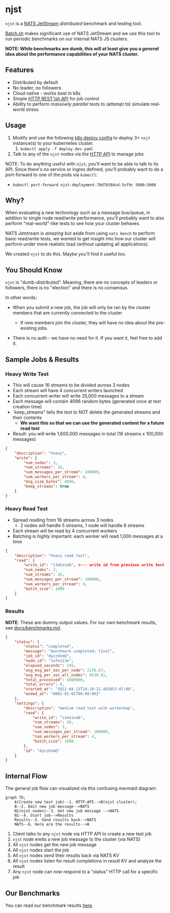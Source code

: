 # njst

`njst` is a [NATS JetStream](https://docs.nats.io/nats-concepts/jetstream) 
_distributed_ benchmark and testing tool.

[Batch.sh](https://batch.sh) makes significant use of NATS JetStream and we use
this tool to run periodic benchmarks on our internal NATS JS clusters.

**NOTE: While benchmarks are dumb, this will at least give you a _general_ idea 
about the performance capabilities of your NATS cluster.**

## Features

* Distributed by default
* No leader, no followers
* Cloud native - works best in k8s
* Simple [HTTP REST'ish API](./docs/api.md) for job control
* Ability to perform *massively parallel* tests to (attempt to) simulate real-world stress

## Usage

1. Modify and use the following [k8s deploy config](./deploy.dev.yaml) to deploy 3+ `nsjt` instance(s)
   to your kubernetes cluster.
    1. `kubectl apply -f deploy.dev.yaml`
2. Talk to any of the `njst` nodes via the [HTTP API](docs/api.md) to manage jobs

NOTE: To do anything useful with `njst`, you'll want to be able to talk to its API.
Since there's no service or ingres defined, you'll probably want to do a port-forward
to one of the pods via `kubectl`:
   * `kubectl port-forward njst-deployment-78d7b584cd-5sf9c 5000:5000`

## Why?

When evaluating a new technology such as a message bus/queue, in addition to
single node read/write performance, you'll probably want to also perform 
"real-world"-like tests to see how your cluster behaves.

NATS Jetstream is _amazing_ but aside from using `nats bench` to perform basic
read/write tests, we wanted to get insight into how our cluster will perform
under more realistic load (without updating all applications).

We created `njst` to do this. Maybe you'll find it useful too.

## You Should Know

`njst` is "dumb-distributed". Meaning, there are no concepts of leaders or
followers, there is no "election" and there is no consensus. 

In other words:

* When you submit a new job, the job will only be ran by the cluster members
that are currently connected to the cluster 
  * If new members join the cluster, they will have no idea about the pre-existing
  jobs.

* There is no auth - we have no need for it. If you want it, feel free to add it.

## Sample Jobs & Results

### Heavy Write Test

* This will cause 16 streams to be divided across 3 nodes
* Each stream will have 4 concurrent writers launched
* Each concurrent writer will write 25,000 messages to a stream
* Each message will contain 4096 random bytes (generated once at test creation time)
* `keep_streams" tells the test to NOT delete the generated streams and their contents
  * **We want this so that we can use the generated content for a future read test**
* Result: you will write 1,600,000 messages in total (16 streams x 100,000 messages)

```json
{
	"description": "heavy",
	"write": {
		"num_nodes": 3,
		"num_streams": 16,
		"num_messages_per_stream": 100000,
		"num_workers_per_stream": 4,
		"msg_size_bytes": 4096,
		"keep_streams": true
	}
}
```

### Heavy Read Test

* Spread reading from 16 streams across 3 nodes
  * 2 nodes will handle 5 streams, 1 node will handle 6 streams
* Each stream will be read by 4 concurrent workers
* Batching is *highly* important: each worker will read 1,000 messages at a time

```json
{
	"description": "heavy read test",
	"read": {
		"write_id": "i1mSzcm8", <--- write id from previous write test
		"num_nodes": 3,
		"num_streams": 16,
		"num_messages_per_stream": 100000,
		"num_workers_per_stream": 4,
		"batch_size": 1000
	}
}
```

### Results

**NOTE**: These are dummy output values. For our own benchmark results, see [docs/benchmarks.md](./docs/benchmarks.md).

```json
{
	"status": {
		"status": "completed",
		"message": "benchmark completed; final",
		"job_id": "dyczUnmQ",
		"node_id": "1efe113e",
		"elapsed_seconds": 245,
		"avg_msg_per_sec_per_node": 2176.67,
		"avg_msg_per_sec_all_nodes": 6530.61,
		"total_processed": 1600000,
		"total_errors": 0,
		"started_at": "2022-04-13T14:18:22.483853-07:00",
		"ended_at": "0001-01-01T00:00:00Z"
	},
	"settings": {
		"description": "medium read test with workermap",
		"read": {
			"write_id": "i1mSzcm8",
			"num_streams": 16,
			"num_nodes": 3,
			"num_messages_per_stream": 100000,
			"num_workers_per_stream": 4,
			"batch_size": 1000
		},
		"id": "dyczUnmQ"
	}
}
```


## Internal Flow

The general job flow can visualized via this confusing mermaid diagram:

```mermaid
graph TD;
    A(Create new test job)--1. HTTP-API-->B(njst cluster);
    B--2. Emit new job message-->NATS
    N1(njst nodes)--3. Get new job message -->NATS
    N1--4. Start job-->Results
    Results--5. Send results back-->NATS   
    NATS--6. Here are the results-->B
```
 
1. Client talks to any `njst` node via HTTP API to create a new test job
2. `njst` node emits a new job message to the cluster (via NATS)
3. All `njst` nodes get the new job message
4. All `njst` nodes start the job
5. All `njst` nodes send their results back via NATS KV
6. All `njst` nodes listen for result completions in result KV and analyze the result
7. Any `njst` node can now respond to a "status" HTTP call for a specific job

## Our Benchmarks

You can read our benchmark results [here](./docs/benchmarks.md).
